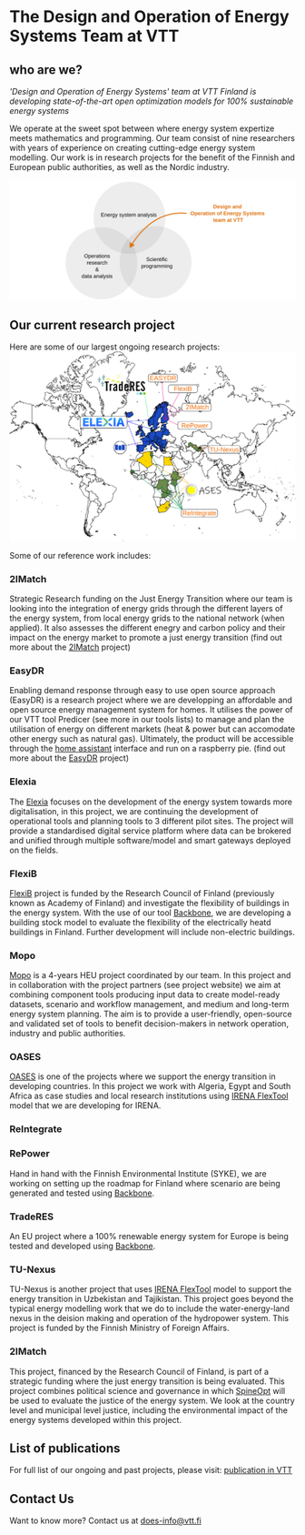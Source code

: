 # The Design and Operation of Energy Systems Team at VTT 
## who are we?

*'Design and Operation of Energy Systems' team at VTT Finland is developing state-of-the-art open optimization models for 100% sustainable energy systems*



We operate at the sweet spot between where energy system expertize meets mathematics and programming. Our team consist of nine researchers with years of experience on creating cutting-edge energy system modelling. Our work is in research projects for the benefit of the Finnish and European public authorities, as well as the Nordic industry.


![whoarewe](assets/whoarewe.svg)

## Our current research project
 Here are some of our largest ongoing research projects:
![whoarewe](assets/Project_map.svg)

Some of our reference work includes:

### 2IMatch
Strategic Research funding on the Just Energy Transition where our team is looking into the integration of energy grids through the different layers of the energy system, from local energy grids to the national network (when applied). It also assesses the different enegry and carbon policy and their impact on the energy market to promote a just energy transition (find out more about the [2IMatch](https://www.aka.fi/en/strategic-research/strategic-research/strategic-research-in-a-nutshell/programmes-and-projects/just-energy/2imatch/) project) 

### EasyDR
Enabling demand response through easy to use open source approach (EasyDR) is a research project where we are developping an affordable and open source energy management system for homes. It utilises the power of our VTT tool Predicer (see more in our tools lists) to manage and plan the utilisation of energy on different markets (heat & power but can accomodate other energy such as natural gas). Ultimately, the product will be accessible through the [home assistant](https://www.home-assistant.io)  interface and run on a raspberry pie.
(find out more about the [EasyDR](https://cris.vtt.fi/en/projects/enabling-demand-response-through-easy-to-use-open-source-approach) project)

### Elexia
The [Elexia](https://www.elexia-project.eu) focuses on the development of the energy system towards more digitalisation, in this project, we are continuing the development of operational tools and planning tools to 3 different pilot sites. The project will provide a standardised digital service platform where data can be brokered and unified through multiple software/model and smart gateways deployed on the fields. 

### FlexiB
[FlexiB](https://cris.vtt.fi/en/projects/integration-of-building-flexibility-into-future-energy-systems) project is funded by the Research Council of Finland (previously known as Academy of Finland) and investigate the flexibility of buildings in the energy system. With the use of our tool [Backbone](https://doesvtt.github.io/doesvtt/our_tools/#backbone), we are developing a building stock model to evaluate the flexibility of the electrically heatd buildings in Finland. Further development will include non-electric buildings. 

### Mopo
[Mopo](tools-for-energy-system-modelling.org) is a 4-years HEU project coordinated by our team. In this project and in collaboration with the project partners (see project website) we aim at combining component tools producing input data to create model-ready datasets, scenario and workflow management, and medium and long-term energy system planning. The aim is to provide a user-friendly, open-source and validated set of tools to benefit decision-makers in network operation, industry and public authorities.

### OASES
[OASES](https://www.leap-re.eu/oases/) is one of the projects where we support the energy transition in developing countries. In this project we work with Algeria, Egypt and South Africa as case studies and local research institutions using [IRENA FlexTool](https://doesvtt.github.io/doesvtt/our_tools/#irena-flextool) model that we are developing for IRENA.

### ReIntegrate

### RePower
Hand in hand with the Finnish Environmental Institute (SYKE), we are working on setting up the roadmap for Finland where scenario are being generated and tested using [Backbone](https://doesvtt.github.io/doesvtt/our_tools/#backbone).

### TradeRES
An EU project where a 100% renewable energy system for Europe is being tested and developed using [Backbone](https://doesvtt.github.io/doesvtt/our_tools/#backbone).

### TU-Nexus
TU-Nexus is another project that uses [IRENA FlexTool](https://doesvtt.github.io/doesvtt/our_tools/#irena-flextool) model to support the energy transition in Uzbekistan and Tajikistan. This project goes beyond the typical energy modelling work that we do to include the water-energy-land nexus in the deision making and operation of the hydropower system. This project is funded by the Finnish Ministry of Foreign Affairs.

### 2IMatch
This project, financed by the Research Council of Finland, is part of a strategic funding where the just energy transition is being evaluated. This project combines political science and governance in which [SpineOpt](https://doesvtt.github.io/doesvtt/our_tools/#spineopt) will be used to evaluate the justice of the energy system. We look at the country level and municipal level justice, including the environmental impact of the energy systems developed within this project.

## List of publications
For full list of our ongoing and past projects, please visit: [publication in VTT](https://cris.vtt.fi/en/organisations/ba4206-design-and-operation-of-energy-systems/publications/)

## Contact Us
Want to know more? Contact us at [does-info@vtt.fi](mailto:does-info@vtt.fi)
